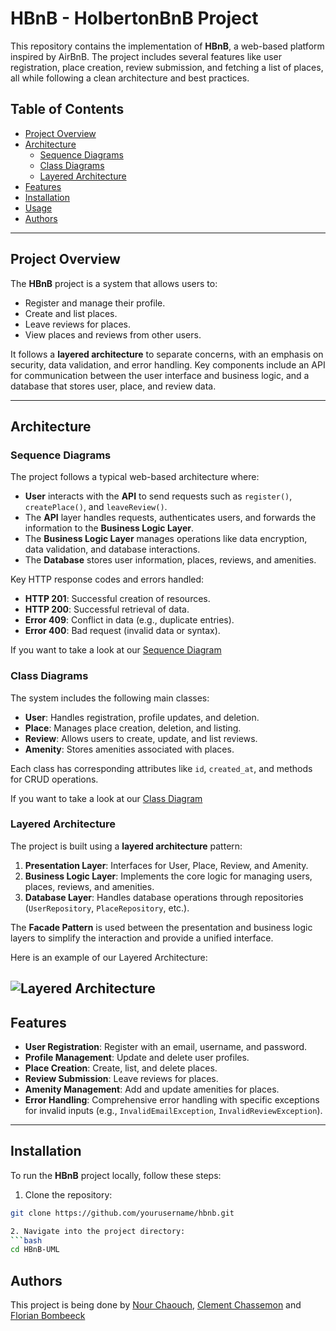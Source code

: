 # HBnB - HolbertonBnB Project

This repository contains the implementation of **HBnB**, a web-based platform inspired by AirBnB. The project includes several features like user registration, place creation, review submission, and fetching a list of places, all while following a clean architecture and best practices.

## Table of Contents
- [Project Overview](#project-overview)
- [Architecture](#architecture)
  - [Sequence Diagrams](#sequence-diagrams)
  - [Class Diagrams](#class-diagrams)
  - [Layered Architecture](#layered-architecture)
- [Features](#features)
- [Installation](#installation)
- [Usage](#usage)
- [Authors](#authors)

---

## Project Overview

The **HBnB** project is a system that allows users to:
- Register and manage their profile.
- Create and list places.
- Leave reviews for places.
- View places and reviews from other users.

It follows a **layered architecture** to separate concerns, with an emphasis on security, data validation, and error handling. Key components include an API for communication between the user interface and business logic, and a database that stores user, place, and review data.

---

## Architecture

### Sequence Diagrams

The project follows a typical web-based architecture where:
- **User** interacts with the **API** to send requests such as `register()`, `createPlace()`, and `leaveReview()`.
- The **API** layer handles requests, authenticates users, and forwards the information to the **Business Logic Layer**.
- The **Business Logic Layer** manages operations like data encryption, data validation, and database interactions.
- The **Database** stores user information, places, reviews, and amenities.

Key HTTP response codes and errors handled:
- **HTTP 201**: Successful creation of resources.
- **HTTP 200**: Successful retrieval of data.
- **Error 409**: Conflict in data (e.g., duplicate entries).
- **Error 400**: Bad request (invalid data or syntax).

If you want to take a look at our [Sequence Diagram](https://www.zupimages.net/up/24/40/nblh.jpg)

### Class Diagrams

The system includes the following main classes:
- **User**: Handles registration, profile updates, and deletion.
- **Place**: Manages place creation, deletion, and listing.
- **Review**: Allows users to create, update, and list reviews.
- **Amenity**: Stores amenities associated with places.

Each class has corresponding attributes like `id`, `created_at`, and methods for CRUD operations.

If you want to take a look at our [Class Diagram](https://www.zupimages.net/up/24/40/fgdd.jpg)

### Layered Architecture

The project is built using a **layered architecture** pattern:
1. **Presentation Layer**: Interfaces for User, Place, Review, and Amenity.
2. **Business Logic Layer**: Implements the core logic for managing users, places, reviews, and amenities.
3. **Database Layer**: Handles database operations through repositories (`UserRepository`, `PlaceRepository`, etc.).

The **Facade Pattern** is used between the presentation and business logic layers to simplify the interaction and provide a unified interface.

Here is an example of our Layered Architecture:

![Layered Architecture](https://www.zupimages.net/up/24/40/zgs2.jpg)
---

## Features

- **User Registration**: Register with an email, username, and password.
- **Profile Management**: Update and delete user profiles.
- **Place Creation**: Create, list, and delete places.
- **Review Submission**: Leave reviews for places.
- **Amenity Management**: Add and update amenities for places.
- **Error Handling**: Comprehensive error handling with specific exceptions for invalid inputs (e.g., `InvalidEmailException`, `InvalidReviewException`).

---

## Installation

To run the **HBnB** project locally, follow these steps:

1. Clone the repository:
```bash
git clone https://github.com/yourusername/hbnb.git

2. Navigate into the project directory:
```bash
cd HBnB-UML
```

## Authors

This project is being done by [Nour Chaouch](https://github.com/NChaouch/), [Clement Chassemon](https://github.com/UsagerLambda) and [Florian Bombeeck](https://github.com/Pandor3)
